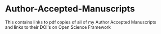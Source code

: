 # Author-Accepted-Manuscripts

This contains links to pdf copies of all of my Author Accepted Manuscripts and links to their DOI's on Open Science Framework
